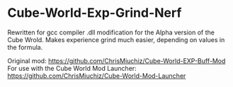 # Cube-World-Exp-Grind-Nerf

Rewritten for gcc compiler .dll modification for the Alpha version of the Cube Wrold.
Makes experience grind much easier, depending on values in the formula.

Original mod: https://github.com/ChrisMiuchiz/Cube-World-EXP-Buff-Mod
For use with the Cube World Mod Launcher: https://github.com/ChrisMiuchiz/Cube-World-Mod-Launcher